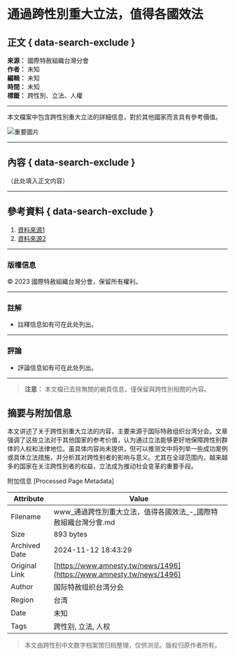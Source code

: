 # 通過跨性別重大立法，值得各國效法

## 正文 { data-search-exclude }


**來源：** 國際特赦組織台灣分會  
**作者：** 未知  
**編輯：** 未知  
**時間：** 未知  
**標籤：** 跨性別、立法、人權

---

本文檔案中包含跨性別重大立法的詳細信息，對於其他國家而言具有參考價值。

![重要圖片](http://example.com/path-to-image.jpg)  <!-- 请替换为实际图片链接 -->

---

## 內容 { data-search-exclude }

（此处填入正文内容）

---

## 參考資料 { data-search-exclude }

1. [資料來源1](http://example.com/source1)
2. [資料來源2](http://example.com/source2)

---

### 版權信息

© 2023 國際特赦組織台灣分會，保留所有權利。

---

### 註解

- 註釋信息如有可在此处列出。

---

### 評論

- 評論信息如有可在此处列出。

---

> **注意：** 本文檔已去除無關的網頁信息，僅保留與跨性別相關的內容。

## 摘要与附加信息

<!-- tcd_abstract -->
本文讲述了关于跨性别重大立法的内容，主要来源于国际特赦组织台湾分会。文章强调了这些立法对于其他国家的参考价值，认为通过立法能够更好地保障跨性别群体的人权和法律地位。虽具体内容尚未提供，但可以推测文中将列举一些成功案例或具体立法措施，并分析其对跨性别者的影响与意义。尤其在全球范围内，越来越多的国家在关注跨性别者的权益，立法成为推动社会变革的重要手段。
<!-- tcd_abstract_end -->

附加信息 [Processed Page Metadata]

| Attribute       | Value                                  |
|-----------------|----------------------------------------|
| Filename        | www_通過跨性別重大立法，值得各國效法_-_國際特赦組織台灣分會.md                             |
| Size            | 893 bytes                           |
| Archived Date   | 2024-11-12 18:43:29                             |
| Original Link   | [https://www.amnesty.tw/news/1496](https://www.amnesty.tw/news/1496)                       |
| Author          | 国际特赦组织台湾分会                               |
| Region          | 台湾                               |
| Date            | 未知                                 |
| Tags            | 跨性别, 立法, 人权                                 |
>
> 本文由跨性别中文数字档案馆归档整理，仅供浏览。版权归原作者所有。
>